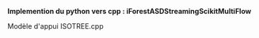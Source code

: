 **Implemention du python vers cpp : iForestASDStreamingScikitMultiFlow**

Modèle d'appui ISOTREE.cpp
